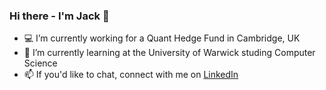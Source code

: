### Hi there - I'm Jack 👋

- 💻 I’m currently working for a Quant Hedge Fund in Cambridge, UK
- 🌱 I’m currently learning at the University of Warwick studing Computer Science
- 📫 If you'd like to chat, connect with me on [LinkedIn](https://www.linkedin.com/in/jackbarker98 "LinkedIn")

